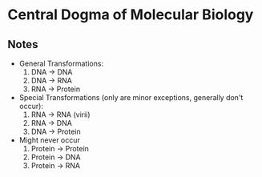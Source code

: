 # Central Dogma of Molecular Biology

## Notes
- General Transformations:
    1. DNA -> DNA
    2. DNA -> RNA
    3. RNA -> Protein
- Special Transformations (only are minor exceptions, generally don't occur):
    1. RNA -> RNA (virii)
    2. RNA -> DNA
    3. DNA -> Protein
- Might never occur
    1. Protein -> Protein
    2. Protein -> DNA
    3. Protein -> RNA
